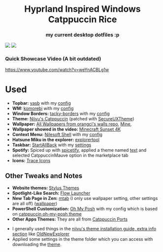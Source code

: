 # <center>Hyprland Inspired Windows Catppuccin Rice</center>
### <center>my current desktop dotfiles :p</center>

![](assets/ss1.png)
![](assets/ss2.png)

### Quick Showcase Video (A bit outdated)
https://www.youtube.com/watch?v=weYnACBLg1w

# Used
- **Topbar:** [yasb](https://github.com/amnweb/yasb) with my [config](configs/yasb/)
- **WM:** [komorebi](https://github.com/LGUG2Z/komorebi) with my [config](configs/komorebi.json)
- **Window Borders:** [tacky-borders](https://github.com/lukeyou05/tacky-borders) with my [config](configs/tacky-borders/config.yaml)
- **Theme:** [Niivu's Catppuccin](https://www.deviantart.com/niivu/art/Catppuccin-for-Windows-11-1076249390) (patched with [SecureUXTheme](https://github.com/namazso/SecureUxTheme))
- **Wallpaper:** [All Wallpapers from orangci's walls repo](https://github.com/orangci/walls), [Mine](https://github.com/orangci/walls/blob/main/black-hole.png),
- **Wallpaper showed in the video:** [Minecraft Sunset 4K](https://steamcommunity.com/sharedfiles/filedetails/?id=3270848940)
- **Context Menu:** [Nilesoft Shell](https://github.com/moudey/Shell) with my [config](configs/nilesoft-shell/theme.nss)
- **Hatsune Miku in the explorer:** [explorertool](https://github.com/Maplespe/explorerTool)
- **Taskbar:** [StartAllBack](https://www.startallback.com/) with my [settings](settings/startallback)
- **Spotify:** Spiced up with [spicetify](https://spicetify.app/), applied a theme named [text](https://imgur.com/a/OysmIjthttps://imgur.com/a/OysmIjt) and selected CatppuccinMauve option in the marketplace tab
- **Icons:** [Trace Icons](https://www.deviantart.com/kdr3w/art/Trace-Icons-817909296)

## **Other Tweaks and Notes**
- **Website themes:** [Stylus Themes](configs/stylus/stylus-2025-02-15.json)
- **Spotlight-Like Search:** [Flow Launcher](https://www.flowlauncher.com/)
- **New Tab Page in Zen:** [mtab](https://github.com/maxhu08/mtab) (I only use wallpaper setting, other settings are all off) ([wallpaper](https://raw.githubusercontent.com/orangci/walls/main/retro2_live.gif))
- **PowerShell Customization:** [Oh My Posh](https://ohmyposh.dev/) with my config which is based on [catppuccin oh-my-posh theme](https://github.com/JanDeDobbeleer/oh-my-posh/blob/main/themes/catppuccin.omp.json)
- **Other Apps Themes:** They are all from [Catppuccin Ports](https://catppuccin.com/ports)
* I generally used things in the [niivu's theme installation guide, extra info section](https://www.deviantart.com/niivu/art/How-to-install-Windows-10-or-11-Themes-708835586) like [OldNewExplorer](https://msfn.org/board/topic/170375-oldnewexplorer-119/)
* Applied some settings in the theme folder which you can access with downloading the [theme](https://www.deviantart.com/niivu/art/Catppuccin-for-Windows-11-1076249390).
